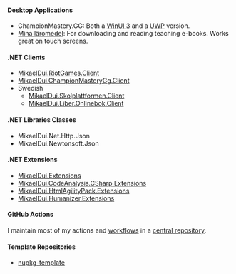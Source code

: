 #### Desktop Applications
- ChampionMastery.GG: Both a [WinUI 3](https://github.com/mikaeldui/ChampionMastery.GG-winui) and a [UWP](https://github.com/mikaeldui/ChampionMastery.GG-uwp) version.
- [Mina läromedel](https://github.com/mikaeldui/MinaLaromedel): For downloading and reading teaching e-books. Works great on touch screens.

#### .NET Clients
- [MikaelDui.RiotGames.Client](https://github.com/mikaeldui/riot-games-dotnet-client)
- [MikaelDui.ChampionMasteryGg.Client](https://github.com/mikaeldui/ChampionMastery.GG-dotnet-client)
- Swedish
  - [MikaelDui.Skolplattformen.Client](https://github.com/mikaeldui/skolplattformen-dotnet-client)
  - [MikaelDui.Liber.Onlinebok.Client](https://github.com/mikaeldui/liber-onlinebok-dotnet-client)
 
#### .NET Libraries Classes
- MikaelDui.Net.Http.Json
- MikaelDui.Newtonsoft.Json

#### .NET Extensions
- [MikaelDui.Extensions](https://github.com/mikaeldui/dotnet-extensions)
- [MikaelDui.CodeAnalysis.CSharp.Extensions](https://github.com/mikaeldui/code-analysis-csharp-extensions)
- [MikaelDui.HtmlAgilityPack.Extensions](https://github.com/mikaeldui/HtmlAgilityPack-extensions)
- [MikaelDui.Humanizer.Extensions](https://github.com/mikaeldui/humanizer-extensions)

#### GitHub Actions
I maintain most of my actions and [workflows](https://github.com/mikaeldui/actions/tree/main/.github/workflows) in a [central repository](https://github.com/mikaeldui/actions).

#### Template Repositories
- [nupkg-template](https://github.com/mikaeldui/nupkg-template)
